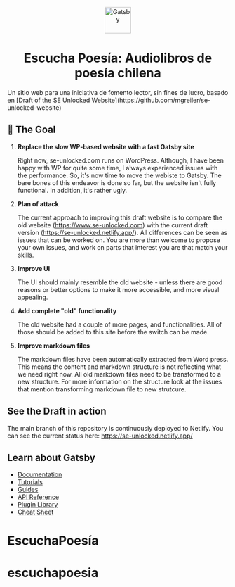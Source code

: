 <p align="center">
  <a href="https://www.gatsbyjs.com/?utm_source=starter&utm_medium=readme&utm_campaign=minimal-starter">
    <img alt="Gatsby" src="/src/images/logo.png" width="60" />
  </a>
</p>
<h1 align="center">
 Escucha Poesía: Audiolibros de poesía chilena
</h1>
Un sitio web para una iniciativa de fomento lector, sin fines de lucro, basado en [Draft of the SE Unlocked Website](https://github.com/mgreiler/se-unlocked-website) 

## 🚀 The Goal

1.  **Replace the slow WP-based website with a fast Gatsby site**

    Right now, se-unlocked.com runs on WordPress. Although, I have been happy with WP for quite some time, I always experienced issues with the performance. So, it's now time to move the webiste to Gatsby. The bare bones of this endeavor is done so far, but the website isn't fully functional. In addition, it's rather ugly. 


2. **Plan of attack**

    The current approach to improving this draft website is to compare the old website (https://www.se-unlocked.com) with the current draft version (https://se-unlocked.netlify.app/). All differences can be seen as issues that can be worked on. You are more than welcome to propose your own issues, and work on parts that interest you are that match your skills. 

3.  **Improve UI**

    The UI should mainly resemble the old website - unless there are good reasons or better options to make it more accessible, and more visual appealing. 

4.  **Add complete "old" functionality**

    The old website had a couple of more pages, and functionalities. All of those should be added to this site before the switch can be made. 
5. **Improve markdown files**

    The markdown files have been automatically extracted from Word press. This means the content and markdown structure is not reflecting what we need right now.
    All old markdown files need to be transformed to a new structure. For more information on the structure look at the issues that mention transforming markdown file to new strutcure. 
    
## See the Draft in action
The main branch of this repository is continuously deployed to Netlify. You can see the current status here: https://se-unlocked.netlify.app/

## Learn about Gatsby
  - [Documentation](https://www.gatsbyjs.com/docs/?utm_source=starter&utm_medium=readme&utm_campaign=minimal-starter)
  - [Tutorials](https://www.gatsbyjs.com/tutorial/?utm_source=starter&utm_medium=readme&utm_campaign=minimal-starter)
  - [Guides](https://www.gatsbyjs.com/tutorial/?utm_source=starter&utm_medium=readme&utm_campaign=minimal-starter)
  - [API Reference](https://www.gatsbyjs.com/docs/api-reference/?utm_source=starter&utm_medium=readme&utm_campaign=minimal-starter)
  - [Plugin Library](https://www.gatsbyjs.com/plugins?utm_source=starter&utm_medium=readme&utm_campaign=minimal-starter)
  - [Cheat Sheet](https://www.gatsbyjs.com/docs/cheat-sheet/?utm_source=starter&utm_medium=readme&utm_campaign=minimal-starter)

# EscuchaPoesía
# escuchapoesia
